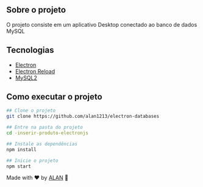 ## Sobre o projeto

O projeto consiste em um aplicativo Desktop conectado ao banco de dados MySQL

## Tecnologias

- [Electron](https://www.electronjs.org/pt/)
- [Electron Reload](https://www.npmjs.com/package/electron-reload)
- [MySQL2](https://www.npmjs.com/package/mysql2)

## Como executar o projeto

```bash
## Clone o projeto
git clone https://github.com/alan1213/electron-databases

## Entre na pasta do projeto
cd -inserir-produto-electronjs

## Instale as dependências
npm install

## Inicie o projeto
npm start
```

Made with ♥ by [ALAN](https://github.com/RamonDoria) :wave: